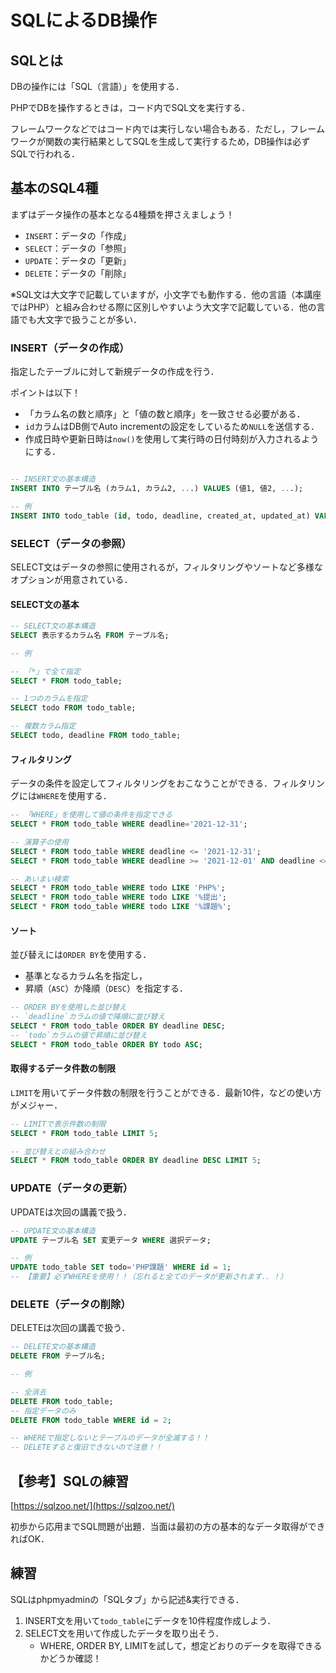 # SQLによるDB操作

## SQLとは

DBの操作には「SQL（言語）」を使用する．

PHPでDBを操作するときは，コード内でSQL文を実行する．

フレームワークなどではコード内では実行しない場合もある．ただし，フレームワークが関数の実行結果としてSQLを生成して実行するため，DB操作は必ずSQLで行われる．


## 基本のSQL4種

まずはデータ操作の基本となる4種類を押さえましょう！

- `INSERT`：データの「作成」
- `SELECT`：データの「参照」
- `UPDATE`：データの「更新」
- `DELETE`：データの「削除」

※SQL文は大文字で記載していますが，小文字でも動作する．他の言語（本講座ではPHP）と組み合わせる際に区別しやすいよう大文字で記載している．他の言語でも大文字で扱うことが多い．


### INSERT（データの作成）

指定したテーブルに対して新規データの作成を行う．

ポイントは以下！

- 「カラム名の数と順序」と「値の数と順序」を一致させる必要がある．
- `id`カラムはDB側でAuto incrementの設定をしているため`NULL`を送信する．
- 作成日時や更新日時は`now()`を使用して実行時の日付時刻が入力されるようにする．

```sql

-- INSERT文の基本構造
INSERT INTO テーブル名 (カラム1, カラム2, ...) VALUES (値1, 値2, ...);

-- 例
INSERT INTO todo_table (id, todo, deadline, created_at, updated_at) VALUES(NULL, 'SQL練習', '2021-12-31', now(), now());

```

### SELECT（データの参照）

SELECT文はデータの参照に使用されるが，フィルタリングやソートなど多様なオプションが用意されている．

#### SELECT文の基本

```sql
-- SELECT文の基本構造
SELECT 表示するカラム名 FROM テーブル名;

-- 例

-- 「*」で全て指定
SELECT * FROM todo_table;

-- 1つのカラムを指定
SELECT todo FROM todo_table;

-- 複数カラム指定
SELECT todo, deadline FROM todo_table;

```

#### フィルタリング

データの条件を設定してフィルタリングをおこなうことができる．フィルタリングには`WHERE`を使用する．

```sql
-- 「WHERE」を使用して値の条件を指定できる
SELECT * FROM todo_table WHERE deadline='2021-12-31';

-- 演算子の使用
SELECT * FROM todo_table WHERE deadline <= '2021-12-31';
SELECT * FROM todo_table WHERE deadline >= '2021-12-01' AND deadline <= '2021-12-31';

-- あいまい検索
SELECT * FROM todo_table WHERE todo LIKE 'PHP%';
SELECT * FROM todo_table WHERE todo LIKE '%提出';
SELECT * FROM todo_table WHERE todo LIKE '%課題%';

```

#### ソート

並び替えには`ORDER BY`を使用する．

- 基準となるカラム名を指定し，
- 昇順（`ASC`）か降順（`DESC`）を指定する．

```sql
-- ORDER BYを使用した並び替え
-- `deadline`カラムの値で降順に並び替え
SELECT * FROM todo_table ORDER BY deadline DESC;
-- `todo`カラムの値で昇順に並び替え
SELECT * FROM todo_table ORDER BY todo ASC;

```

#### 取得するデータ件数の制限

`LIMIT`を用いてデータ件数の制限を行うことができる．最新10件，などの使い方がメジャー．

```sql
-- LIMITで表示件数の制限
SELECT * FROM todo_table LIMIT 5;

-- 並び替えとの組み合わせ
SELECT * FROM todo_table ORDER BY deadline DESC LIMIT 5;

```

### UPDATE（データの更新）

UPDATEは次回の講義で扱う．

```sql
-- UPDATE文の基本構造
UPDATE テーブル名 SET 変更データ WHERE 選択データ;

-- 例
UPDATE todo_table SET todo='PHP課題' WHERE id = 1;
-- 【重要】必ずWHEREを使用！！（忘れると全てのデータが更新されます．．！）

```

### DELETE（データの削除）

DELETEは次回の講義で扱う．

```sql
-- DELETE文の基本構造
DELETE FROM テーブル名;

-- 例

-- 全消去
DELETE FROM todo_table;
-- 指定データのみ
DELETE FROM todo_table WHERE id = 2;

-- WHEREで指定しないとテーブルのデータが全滅する！！
-- DELETEすると復旧できないので注意！！

```


## 【参考】SQLの練習

[https://sqlzoo.net/](https://sqlzoo.net/)

初歩から応用までSQL問題が出題．当面は最初の方の基本的なデータ取得ができればOK．


## 練習

SQLはphpmyadminの「SQLタブ」から記述&実行できる．

1. INSERT文を用いて`todo_table`にデータを10件程度作成しよう．
2. SELECT文を用いて作成したデータを取り出そう．
    - WHERE, ORDER BY, LIMITを試して，想定どおりのデータを取得できるかどうか確認！

